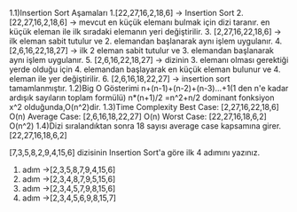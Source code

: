 1.1)Insertion Sort Aşamaları
1.[22,27,16,2,18,6] -> Insertion Sort
2. [22,27,16,2,18,6] -> mevcut en küçük elemanı bulmak için dizi taranır. en küçük eleman ile ilk sıradaki elemanın yeri değiştirilir.
3. [2,27,16,22,18,6] -> ilk eleman sabit tutulur ve 2. elemandan başlanarak aynı işlem uygulanır.
4. [2,6,16,22,18,27] -> ilk 2 eleman sabit tutulur ve 3. elemandan başlanarak aynı işlem uygulanır.
5. [2,6,16,22,18,27] -> dizinin 3. elemanı olması gerektiği yerde olduğu için 4. elemandan başlayarak en küçük eleman bulunur ve 4. eleman ile yer değiştirilir.
6. [2,6,16,18,22,27] -> insertion sort tamamlanmıştır.
1.2)Big O Gösterimi
n+(n-1)+(n-2)+(n-3)...+1(1 den n'e kadar ardışık sayıların toplam formülü) n*(n+1)/2 =n^2+n/2 dominant fonksiyon x^2 olduğunda,O(n^2)dir.
1.3)Time Complexity
Best Case: [2,27,16,22,18,6] O(n)
Average Case:  [2,6,16,18,22,27] O(n)
Worst Case: [22,27,16,18,6,2] O(n^2)
1.4)Dizi sıralandıktan sonra 18 sayısı average case kapsamına girer.[22,27,16,18,6,2]

[7,3,5,8,2,9,4,15,6] dizisinin Insertion Sort'a göre ilk 4 adımını yazınız.
1. adım ->[2,3,5,8,7,9,4,15,6]
2. adım ->[2,3,4,8,7,9,5,15,6]
3. adım ->[2,3,4,5,7,9,8,15,6]
4. adım ->[2,3,4,5,6,9,8,15,7]

